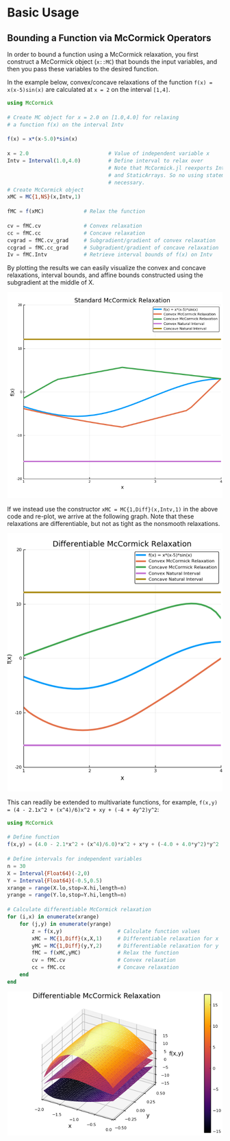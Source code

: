 # Basic Usage

## Bounding a Function via McCormick Operators

In order to bound a function using a McCormick relaxation, you first construct a
McCormick object (`x::MC`) that bounds the input variables, and then you pass these
variables to the desired function.

In the example below, convex/concave relaxations of the function `f(x) = x(x-5)sin(x)`
are calculated at `x = 2` on the interval `[1,4]`.

```julia
using McCormick

# Create MC object for x = 2.0 on [1.0,4.0] for relaxing
# a function f(x) on the interval Intv

f(x) = x*(x-5.0)*sin(x)

x = 2.0                          # Value of independent variable x
Intv = Interval(1.0,4.0)         # Define interval to relax over
                                 # Note that McCormick.jl reexports IntervalArithmetic.jl
                                 # and StaticArrays. So no using statement for these is
                                 # necessary.
# Create McCormick object
xMC = MC{1,NS}(x,Intv,1)

fMC = f(xMC)             # Relax the function

cv = fMC.cv              # Convex relaxation
cc = fMC.cc              # Concave relaxation
cvgrad = fMC.cv_grad     # Subgradient/gradient of convex relaxation
ccgrad = fMC.cc_grad     # Subgradient/gradient of concave relaxation
Iv = fMC.Intv            # Retrieve interval bounds of f(x) on Intv
```

By plotting the results we can easily visualize the convex and concave
relaxations, interval bounds, and affine bounds constructed using the subgradient
at the middle of X.

![Figure_1](Figure_1.png)

If we instead use the constructor `xMC = MC{1,Diff}(x,Intv,1)` in the above code and re-plot, 
we arrive at the following graph. Note that these relaxations are differentiable, but not as
tight as the nonsmooth relaxations.

![Figure_2](Figure_2.png)

This can readily be extended to multivariate functions, for example, `f(x,y) = (4 - 2.1x^2 + (x^4)/6)x^2 + xy + (-4 + 4y^2)y^2`:

```julia
using McCormick

# Define function
f(x,y) = (4.0 - 2.1*x^2 + (x^4)/6.0)*x^2 + x*y + (-4.0 + 4.0*y^2)*y^2

# Define intervals for independent variables
n = 30
X = Interval{Float64}(-2,0)
Y = Interval{Float64}(-0.5,0.5)
xrange = range(X.lo,stop=X.hi,length=n)
yrange = range(Y.lo,stop=Y.hi,length=n)

# Calculate differentiable McCormick relaxation
for (i,x) in enumerate(xrange)
    for (j,y) in enumerate(yrange)
        z = f(x,y)                  # Calculate function values
        xMC = MC{1,Diff}(x,X,1)     # Differentiable relaxation for x
        yMC = MC{1,Diff}(y,Y,2)     # Differentiable relaxation for y
        fMC = f(xMC,yMC)            # Relax the function
        cv = fMC.cv                 # Convex relaxation
        cc = fMC.cc                 # Concave relaxation
    end
end
```

![Figure_3](Figure_3.png)

